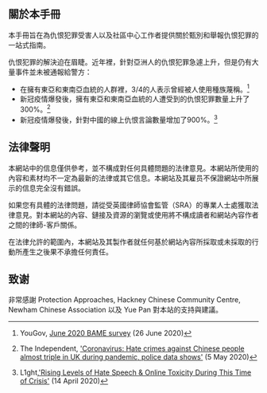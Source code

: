 ## 關於本手冊

本手冊旨在為仇恨犯罪受害人以及社區中心工作者提供關於甄別和舉報仇恨犯罪的一站式指南。

仇恨犯罪的解決迫在眉睫。近年裡，針對亞洲人的仇恨犯罪急遽上升，但是仍有大量事件並未被通報給警方：

- 在擁有東亞和東南亞血統的人群裡，3/4的人表示曾經被人使用種族蔑稱。[^1]
- 新冠疫情爆發後，擁有東亞和東南亞血統的人遭受到的仇恨犯罪數量上升了300%。[^2]
- 新冠疫情爆發後，針對中國的線上仇恨言論數量增加了900%。[^3]

## 法律聲明

本網站中的信息僅供參考，並不構成對任何具體問題的法律意見。本網站所使用的內容和素材均不一定為最新的法律或其它信息。本網站及其雇员不保證網站中所展示的信息完全沒有錯誤。

如果您有具體的法律問題，請從受英國律師協會監管（SRA）的專業人士處獲取法律意見。對本網站的內容、鏈接及資源的瀏覽或使用將不構成讀者和網站內容作者之間的律師-客戶關係。

在法律允許的範圍內，本網站及其製作者就任何基於網站內容所採取或未採取的行動所產生之後果不承擔任何責任。

## 致谢

非常感謝 Protection Approaches, Hackney Chinese Community Centre, Newham Chinese Association 以及 Yue Pan 對本站的支持與建議。

[^1]: YouGov, [June 2020 BAME survey](https://docs.cdn.yougov.com/6pg6w1fadp/YouGov%20Racism%20BAME%20June%202020%202.pdf) (26 June 2020)
[^2]: The Independent, ['Coronavirus: Hate crimes against Chinese people almost triple in UK during pandemic, police data shows'](https://www.independent.co.uk/news/uk/home-news/coronavirus-uk-hate-crimes-chinese-people-china-a9499991.html) (5 May 2020)
[^3]: L1ght,['Rising Levels of Hate Speech & Online Toxicity During This Time of Crisis'](https://l1ght.com/Toxicity_during_coronavirus_Report-L1ght.pdf) (14 April 2020)

